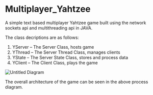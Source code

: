 # Multiplayer_Yahtzee
A simple text based multiplayer Yahtzee game built using the network  sockets api and multithreading api in JAVA.

The class decriptions are as follows:
 1. YServer – The Server Class, hosts game
 2. YThread – The Server Thread Class, manages clients
 3. YState – The Server State Class, stores and process data
 4. YClient – The Client Class, plays the game

![Untitled Diagram](https://user-images.githubusercontent.com/92027983/136198889-d24e77d2-79ce-4cd0-9542-6edd850dadbb.png)

The overall architecture of the game can be seen in the above process diagram.
